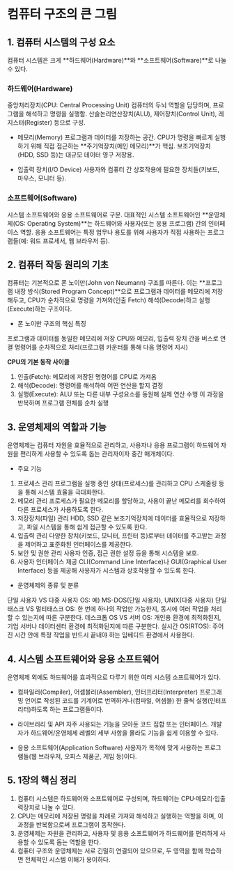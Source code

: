 # 컴퓨터 구조의 큰 그림

## 1. 컴퓨터 시스템의 구성 요소

컴퓨터 시스템은 크게 **하드웨어(Hardware)**와 **소프트웨어(Software)**로 나눌 수 있다.

### 하드웨어(Hardware)

중앙처리장치(CPU: Central Processing Unit)
컴퓨터의 두뇌 역할을 담당하며, 프로그램을 해석하고 명령을 실행함.
산술논리연산장치(ALU), 제어장치(Control Unit), 레지스터(Register) 등으로 구성.

- 메모리(Memory)
프로그램과 데이터를 저장하는 공간.
CPU가 명령을 빠르게 실행하기 위해 직접 접근하는 **주기억장치(메인 메모리)**가 핵심.
보조기억장치(HDD, SSD 등)는 대규모 데이터 영구 저장용.

- 입출력 장치(I/O Device)
사용자와 컴퓨터 간 상호작용에 필요한 장치들(키보드, 마우스, 모니터 등).

### 소프트웨어(Software)

시스템 소프트웨어와 응용 소프트웨어로 구분.
대표적인 시스템 소프트웨어인 **운영체제(OS: Operating System)**는 하드웨어와 사용자(또는 응용 프로그램) 간의 인터페이스 역할.
응용 소프트웨어는 특정 업무나 용도를 위해 사용자가 직접 사용하는 프로그램들(예: 워드 프로세서, 웹 브라우저 등).


## 2. 컴퓨터 작동 원리의 기초

컴퓨터는 기본적으로 폰 노이만(John von Neumann) 구조를 따른다.
이는 **프로그램 내장 방식(Stored Program Concept)**으로 프로그램과 데이터를 메모리에 저장해두고,
CPU가 순차적으로 명령을 가져와(인출 Fetch) 해석(Decode)하고 실행(Execute)하는 구조이다.

- 폰 노이만 구조의 핵심 특징

프로그램과 데이터를 동일한 메모리에 저장
CPU와 메모리, 입출력 장치 간을 버스로 연결
명령어를 순차적으로 처리(프로그램 카운터를 통해 다음 명령어 지시)

**CPU의 기본 동작 사이클**

1. 인출(Fetch): 메모리에 저장된 명령어를 CPU로 가져옴
2. 해석(Decode): 명령어를 해석하여 어떤 연산을 할지 결정
3. 실행(Execute): ALU 또는 다른 내부 구성요소를 동원해 실제 연산 수행
이 과정을 반복하며 프로그램 전체를 순차 실행

## 3. 운영체제의 역할과 기능

운영체제는 컴퓨터 자원을 효율적으로 관리하고, 
사용자나 응용 프로그램이 하드웨어 자원을 편리하게 사용할 수 있도록 돕는 관리자이자 중간 매개체이다.

- 주요 기능

1. 프로세스 관리
프로그램을 실행 중인 상태(프로세스)를 관리하고 CPU 스케줄링 등을 통해 시스템 효율을 극대화한다.
2. 메모리 관리
프로세스가 필요한 메모리를 할당하고, 사용이 끝난 메모리를 회수하여 다른 프로세스가 사용하도록 한다.
3. 저장장치(파일) 관리
HDD, SSD 같은 보조기억장치에 데이터를 효율적으로 저장하고, 파일 시스템을 통해 쉽게 접근할 수 있도록 한다.
4. 입출력 관리
다양한 장치(키보드, 모니터, 프린터 등)로부터 데이터를 주고받는 과정을 제어하고 표준화된 인터페이스를 제공한다.
5. 보안 및 권한 관리
사용자 인증, 접근 권한 설정 등을 통해 시스템을 보호.
6. 사용자 인터페이스 제공
CLI(Command Line Interface)나 GUI(Graphical User Interface) 등을 제공해 사용자가 시스템과 상호작용할 수 있도록 한다.

- 운영체제의 종류 및 분류

단일 사용자 VS 다중 사용자 OS:
예) MS-DOS(단일 사용자), UNIX(다중 사용자)
단일 태스크 VS 멀티태스크 OS: 한 번에 하나의 작업만 가능한지, 동시에 여러 작업을 처리할 수 있는지에 따른 구분한다.
데스크톱 OS VS 서버 OS: 개인용 환경에 최적화된지, 기업 서버나 데이터센터 환경에 최적화된지에 따른 구분한다.
실시간 OS(RTOS): 주어진 시간 안에 특정 작업을 반드시 끝내야 하는 임베디드 환경에서 사용한다.

## 4. 시스템 소프트웨어와 응용 소프트웨어
운영체제 외에도 하드웨어를 효과적으로 다루기 위한 여러 시스템 소프트웨어가 있다.

- 컴파일러(Compiler), 어셈블러(Assembler), 인터프리터(Interpreter)
프로그래밍 언어로 작성된 코드를 기계어로 번역하거나(컴파일, 어셈블) 한 줄씩 실행(인터프리터)하도록 하는 프로그램들이다.

- 라이브러리 및 API
자주 사용되는 기능을 모아둔 코드 집합 또는 인터페이스.
개발자가 하드웨어/운영체제 레벨의 세부 사항을 몰라도 기능을 쉽게 이용할 수 있다.

- 응용 소프트웨어(Application Software)
사용자가 목적에 맞게 사용하는 프로그램들(웹 브라우저, 오피스 제품군, 게임 등)이다.

## 5. 1장의 핵심 정리

1. 컴퓨터 시스템은 하드웨어와 소프트웨어로 구성되며, 하드웨어는 CPU·메모리·입출력장치로 나눌 수 있다.
2. CPU는 메모리에 저장된 명령을 차례로 가져와 해석하고 실행하는 역할을 하며, 이 과정을 반복함으로써 프로그램이 동작한다.
3. 운영체제는 자원을 관리하고, 사용자 및 응용 소프트웨어가 하드웨어를 편리하게 사용할 수 있도록 돕는 역할을 한다.
4. 컴퓨터 구조와 운영체제는 서로 긴밀히 연결되어 있으므로, 두 영역을 함께 학습하면 전체적인 시스템 이해가 용이하다.

